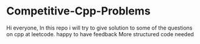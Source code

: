 # Competitive-Cpp-Problems
Hi everyone, In this repo i will try to give solution to some of the questions on cpp at leetcode.
happy to have feedback
More structured code needed
